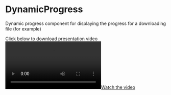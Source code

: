 # DynamicProgress

Dynamic progress component for displaying the progress for a downloading file (for example)

Click below to download presentation video
[![Watch the video](export315A24D5-A846-4CFB-97B1-50EE506813F5.mp4)]([export315A24D5-A846-4CFB-97B1-50EE506813F5.mp4])

